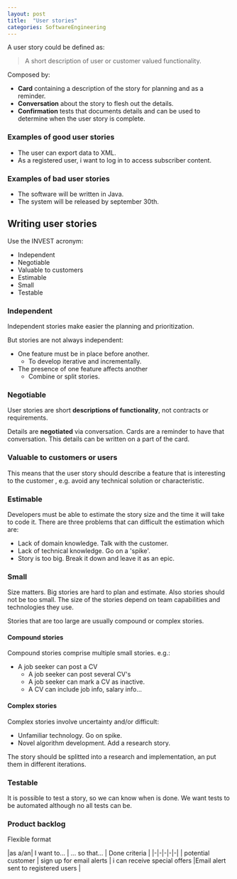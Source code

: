 ```yaml
---
layout: post
title:  "User stories"
categories: SoftwareEngineering
---
```


A user story could be defined as:

> A short description of user or customer valued functionality.

Composed by:

- **Card** containing a description of the story for planning and as a reminder.
- **Conversation** about the story to flesh out the details.
- **Confirmation** tests that documents details and can be used to determine when the user story is complete.

### Examples of good user stories

- The user can export data to XML.
- As a registered user, i want to log in to access subscriber content.

### Examples of bad user stories

- The software will be written in Java.
- The system will be released by september 30th.

## Writing user stories

Use the INVEST acronym:

- Independent
- Negotiable
- Valuable to customers
- Estimable
- Small
- Testable

### Independent

Independent stories make easier the planning and prioritization. 

But stories are not always independent:

- One feature must be in place before another.
	- To develop iterative and incrementally.
- The presence of one feature affects another
	- Combine or split stories.
	
### Negotiable

User stories are short **descriptions of functionality**, not contracts or requirements.

Details are **negotiated** via conversation. Cards are a reminder to have that conversation. This details can be written on a part of the card.

### Valuable to customers or users

This means that the user story should describe a feature that is interesting to the customer , e.g. avoid any technical solution or characteristic.

### Estimable

Developers must be able to estimate the story size and the time it will take to code it. There are three problems that can difficult the estimation which are:

- Lack of domain knowledge. Talk with the customer.
- Lack of technical knowledge. Go on a 'spike'.
- Story is too big. Break it down and leave it as an epic.

### Small

Size matters. Big stories are hard to plan and estimate. Also stories should not be too small. The size of the stories depend on team capabilities and technologies they use.

Stories that are too large are usually compound or complex stories.

#### Compound stories

Compound stories comprise multiple small stories. e.g.:

- A job seeker can post a CV
	- A job seeker can post several CV's
	- A job seeker can mark a CV as inactive.
	- A CV can include job info, salary info...

#### Complex stories

Complex stories involve uncertainty and/or difficult:

- Unfamiliar technology. Go on spike.
- Novel algorithm development. Add a research story.

The story should be splitted into a research and implementation, an put them in different iterations.

### Testable

It is possible to test a story, so we can know when is done. We want tests to be automated although no all tests can be.

### Product backlog 

Flexible format

|as a/an| I want to... | ... so that... | Done criteria |
|-|-|-|-|-|
| potential customer | sign up for email alerts |    i can receive special offers |Email alert sent to registered users | 
